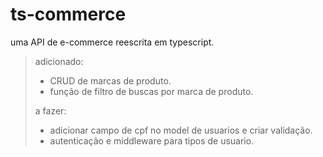 # ts-commerce

uma API de e-commerce reescrita em typescript.
> adicionado:
> - CRUD de marcas de produto.
> - função de filtro de buscas por marca de produto.
>
> a fazer:
> - adicionar campo de cpf no model de usuarios e criar validação.
> - autenticação e middleware para tipos de usuario. 

